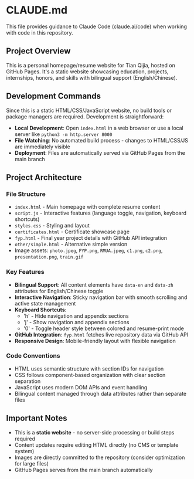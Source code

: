 # CLAUDE.md

This file provides guidance to Claude Code (claude.ai/code) when working with code in this repository.

## Project Overview

This is a personal homepage/resume website for Tian Qijia, hosted on GitHub Pages. It's a static website showcasing education, projects, internships, honors, and skills with bilingual support (English/Chinese).

## Development Commands

Since this is a static HTML/CSS/JavaScript website, no build tools or package managers are required. Development is straightforward:

- **Local Development**: Open `index.html` in a web browser or use a local server like `python3 -m http.server 8000`
- **File Watching**: No automated build process - changes to HTML/CSS/JS are immediately visible
- **Deployment**: Files are automatically served via GitHub Pages from the main branch

## Project Architecture

### File Structure
- `index.html` - Main homepage with complete resume content
- `script.js` - Interactive features (language toggle, navigation, keyboard shortcuts)
- `styles.css` - Styling and layout
- `certificates.html` - Certificate showcase page
- `fyp.html` - Final year project details with GitHub API integration
- `other/simple.html` - Alternative simple version
- Image assets: `photo.jpeg`, `FYP.png`, `RMUA.jpeg`, `c1.png`, `c2.png`, `presentation.png`, `train.gif`

### Key Features
- **Bilingual Support**: All content elements have `data-en` and `data-zh` attributes for English/Chinese toggle
- **Interactive Navigation**: Sticky navigation bar with smooth scrolling and active state management
- **Keyboard Shortcuts**: 
  - 'h' - Hide navigation and appendix sections
  - 'j' - Show navigation and appendix sections  
  - '0' - Toggle header style between colored and resume-print mode
- **GitHub Integration**: `fyp.html` fetches live repository data via GitHub API
- **Responsive Design**: Mobile-friendly layout with flexible navigation

### Code Conventions
- HTML uses semantic structure with section IDs for navigation
- CSS follows component-based organization with clear section separation
- JavaScript uses modern DOM APIs and event handling
- Bilingual content managed through data attributes rather than separate files

## Important Notes

- This is a **static website** - no server-side processing or build steps required
- Content updates require editing HTML directly (no CMS or template system)
- Images are directly committed to the repository (consider optimization for large files)
- GitHub Pages serves from the main branch automatically